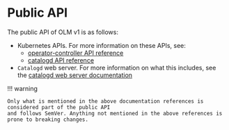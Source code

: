 # Public API
The public API of OLM v1 is as follows:

- Kubernetes APIs. For more information on these APIs, see:
    - [operator-controller API reference](../api-reference/operator-controller-api-reference.md)
    - [catalogd API reference](../api-reference/catalogd-api-reference.md)
- `Catalogd` web server. For more information on what this includes, see the [catalogd web server documentation](../api-reference/catalogd-webserver.md)

!!! warning

    Only what is mentioned in the above documentation references is considered part of the public API
    and follows SemVer. Anything not mentioned in the above references is prone to breaking changes.
